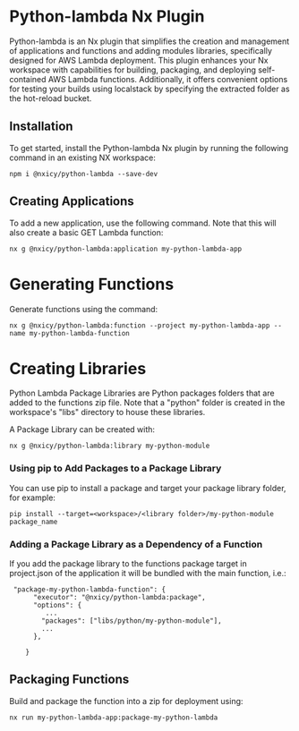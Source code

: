# Python-lambda Nx Plugin
Python-lambda is an Nx plugin that simplifies the creation and management of applications and functions and adding modules libraries, specifically designed for AWS Lambda deployment. This plugin enhances your Nx workspace with capabilities for building, packaging, and deploying self-contained AWS Lambda functions. Additionally, it offers convenient options for testing your builds using localstack by specifying the extracted folder as the hot-reload bucket.

## Installation

To get started, install the Python-lambda Nx plugin by running the following command in an existing NX workspace:

```
npm i @nxicy/python-lambda --save-dev
```

## Creating Applications

To add a new application, use the following command. Note that this will also create a basic GET Lambda function:

```
nx g @nxicy/python-lambda:application my-python-lambda-app

```

# Generating Functions

Generate functions using the command:

```
nx g @nxicy/python-lambda:function --project my-python-lambda-app --name my-python-lambda-function

```

# Creating Libraries
Python Lambda Package Libraries are Python packages folders that are added to the functions zip file. Note that a "python" folder is created in the workspace's "libs" directory to house these libraries.

A Package Library can be created with:

```
nx g @nxicy/python-lambda:library my-python-module
```

### Using pip to Add Packages to a Package Library 

You can use pip to install a package and target your package library folder, for example:

```
pip install --target=<workspace>/<library folder>/my-python-module  package_name
```

### Adding a Package Library as a Dependency of a Function

If you add the package library to the functions package target in project.json of the application it will be bundled with the main function, i.e.:

```
 "package-my-python-lambda-function": {
      "executor": "@nxicy/python-lambda:package",
      "options": {
         ...
        "packages": ["libs/python/my-python-module"],
        ...
      },
      
    }
```


## Packaging Functions

Build and package the function into a zip for deployment using:

```
nx run my-python-lambda-app:package-my-python-lambda
```
